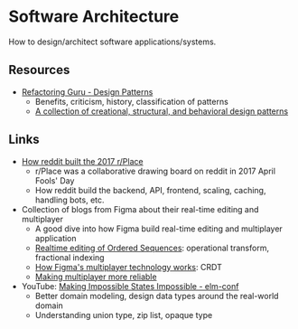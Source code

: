 # Software Architecture

How to design/architect software applications/systems.

## Resources

- [Refactoring Guru - Design Patterns](https://refactoring.guru/design-patterns)
  - Benefits, criticism, history, classification of patterns
  - [A collection of creational, structural, and behavioral design patterns](https://refactoring.guru/design-patterns/catalog)

## Links

- [How reddit built the 2017 r/Place](https://www.redditinc.com/blog/how-we-built-rplace/)
  - r/Place was a collaborative drawing board on reddit in 2017 April Fools' Day
  - How reddit build the backend, API, frontend, scaling, caching, handling bots, etc.
- Collection of blogs from Figma about their real-time editing and multiplayer
  - A good dive into how Figma build real-time editing and multiplayer application
  - [Realtime editing of Ordered Sequences](https://www.figma.com/blog/realtime-editing-of-ordered-sequences/): operational transform, fractional indexing
  - [How Figma's multiplayer technology works](https://www.figma.com/blog/how-figmas-multiplayer-technology-works/): CRDT
  - [Making multiplayer more reliable](https://www.figma.com/blog/making-multiplayer-more-reliable/)
- YouTube: [Making Impossible States Impossible - elm-conf](https://youtu.be/IcgmSRJHu_8)
  - Better domain modeling, design data types around the real-world domain
  - Understanding union type, zip list, opaque type
